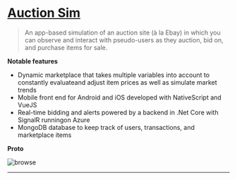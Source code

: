 # <a href="http://windows-x.com">Auction Sim</a>

> An app-based simulation of an auction site (à la Ebay) in which you can observe and interact with pseudo-users as they auction, bid on, and purchase items for sale.

**Notable features**
- Dynamic marketplace that takes multiple variables into account to constantly evaluateand adjust item prices as well as simulate market trends
- Mobile front end for Android and iOS developed with NativeScript and VueJS
- Real-time bidding and alerts powered by a backend in .Net Core with SignalR runningon Azure
- MongoDB database to keep track of users, transactions, and marketplace items

**Proto**

![browse](https://github.com/Reybel24/auction-sim-mobile/blob/dev/src/assets/screens/screen-auction-sim-phone-browse.png)

---
